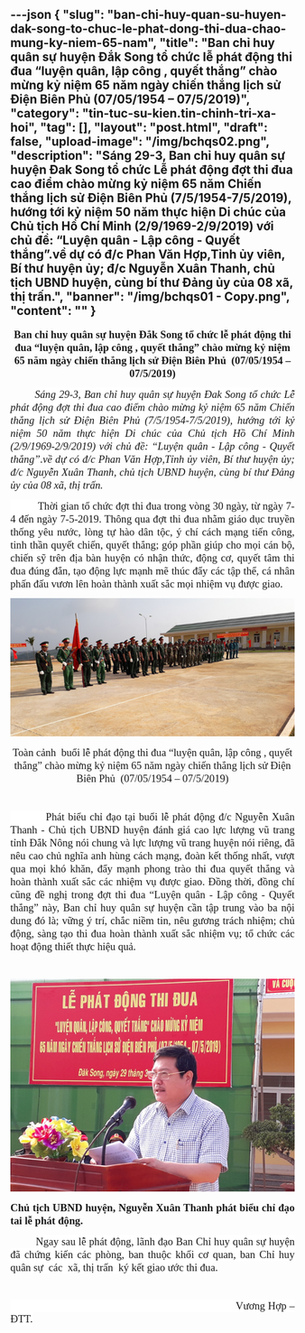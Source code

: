 ---json
{
    "slug": "ban-chi-huy-quan-su-huyen-dak-song-to-chuc-le-phat-dong-thi-dua-chao-mung-ky-niem-65-nam",
    "title": "Ban chỉ huy quân sự huyện Đắk Song tổ chức lễ phát động thi đua “luyện quân, lập công , quyết thắng” chào mừng kỷ niệm 65 năm ngày chiến thắng lịch sử Điện Biên Phủ  (07/05/1954 – 07/5/2019)",
    "category": "tin-tuc-su-kien.tin-chinh-tri-xa-hoi",
    "tag": [],
    "layout": "post.html",
    "draft": false,
    "upload-image": "/img/bchqs02.png",
    "description": "Sáng 29-3, Ban chỉ huy quân sự huyện Đak Song tổ chức Lễ phát động đợt thi đua cao điểm chào mừng kỷ niệm 65 năm Chiến thắng lịch sử Điện Biên Phủ (7/5/1954-7/5/2019), hướng tới kỷ niệm 50 năm thực hiện Di chúc của Chủ tịch Hồ Chí Minh (2/9/1969-2/9/2019) với chủ đề: “Luyện quân - Lập công - Quyết thắng”.về dự có đ/c Phan Văn Hợp,Tỉnh ủy viên, Bí thư huyện ủy; đ/c Nguyễn Xuân Thanh, chủ tịch UBND huyện, cùng bí thư Đảng ủy của 08 xã, thị trấn.",
    "banner": "/img/bchqs01 - Copy.png",
    "__content__": ""
}
---
<p style="text-align:center"><strong><span style="font-size:14.0pt"><span style="font-family:&quot;Times New Roman&quot;,&quot;serif&quot;">Ban chỉ huy qu&acirc;n sự huyện Đắk Song tổ chức lễ ph&aacute;t động thi đua &ldquo;luyện qu&acirc;n, lập c&ocirc;ng , quyết thắng&rdquo; ch&agrave;o mừng kỷ niệm 65 năm ng&agrave;y chiến thắng lịch sử Điện Bi&ecirc;n Phủ&nbsp; (07/05/1954 &ndash; 07/5/2019)</span></span></strong></p>

<p style="text-align:justify"><strong>&nbsp;&nbsp;&nbsp;&nbsp;&nbsp;&nbsp;&nbsp;&nbsp;&nbsp; </strong><em><span style="font-size:14.0pt"><span style="background-color:white"><span style="font-family:&quot;Times New Roman&quot;,&quot;serif&quot;">S&aacute;ng 29-3, Ban chỉ huy qu&acirc;n sự huyện Đak Song tổ chức Lễ ph&aacute;t động đợt thi đua cao điểm ch&agrave;o mừng kỷ niệm 65 năm Chiến thắng lịch sử Điện Bi&ecirc;n Phủ (7/5/1954-7/5/2019), hướng tới kỷ niệm 50 năm thực hiện Di ch&uacute;c của Chủ tịch Hồ Ch&iacute; Minh (2/9/1969-2/9/2019) với chủ đề: &ldquo;Luyện qu&acirc;n - Lập c&ocirc;ng - Quyết thắng&rdquo;</span></span></span></em><em><span style="font-size:14.0pt"><span style="font-family:&quot;Times New Roman&quot;,&quot;serif&quot;">.về dự c&oacute; đ/c Phan Văn Hợp,Tỉnh ủy vi&ecirc;n, B&iacute; thư huyện ủy; đ/c Nguyễn Xu&acirc;n Thanh, chủ tịch UBND huyện, c&ugrave;ng b&iacute; thư Đảng ủy của 08 x&atilde;, thị trấn.</span></span></em></p>

<p style="text-align:justify"><span style="font-size:14.0pt"><span style="background-color:white"><span style="font-family:&quot;Times New Roman&quot;,&quot;serif&quot;">&nbsp;&nbsp;&nbsp;&nbsp;&nbsp;&nbsp;&nbsp;&nbsp;&nbsp; Thời gian tổ chức đợt thi đua trong v&ograve;ng 30 ng&agrave;y, từ ng&agrave;y 7-4 đến ng&agrave;y 7-5-2019. Th&ocirc;ng qua đợt thi đua nhằm gi&aacute;o dục truyền thống y&ecirc;u nước, l&ograve;ng tự h&agrave;o d&acirc;n tộc, &yacute; ch&iacute; c&aacute;ch mạng tiến c&ocirc;ng, tinh thần quyết chiến, quyết thắng; g&oacute;p phần gi&uacute;p cho mọi c&aacute;n bộ, chiến sỹ tr&ecirc;n địa b&agrave;n huyện c&oacute; nhận thức, động cơ, quyết t&acirc;m thi đua đ&uacute;ng đắn, tạo động lực mạnh mẽ th&uacute;c đẩy c&aacute;c tập thể, c&aacute; nh&acirc;n phấn đấu vươn l&ecirc;n ho&agrave;n th&agrave;nh xuất sắc mọi nhiệm vụ được giao</span></span></span><span style="font-size:14.0pt"><span style="font-family:&quot;Times New Roman&quot;,&quot;serif&quot;">.</span></span></p>

<p style="text-align:justify"><img alt="" src="/img/bchqs01.png" /></p>

<p style="text-align:center"><span style="font-size:14.0pt"><span style="font-family:&quot;Times New Roman&quot;,&quot;serif&quot;">To&agrave;n cảnh&nbsp; buổi<strong> </strong>lễ ph&aacute;t động thi đua &ldquo;luyện qu&acirc;n, lập c&ocirc;ng , quyết thắng&rdquo; ch&agrave;o mừng kỷ niệm 65 năm ng&agrave;y chiến thắng lịch sử Điện Bi&ecirc;n Phủ&nbsp; (07/05/1954 &ndash; 07/5/2019)</span></span></p>

<p style="text-align:justify">&nbsp;</p>

<p style="text-align:justify"><span style="font-size:14.0pt"><span style="background-color:white"><span style="font-family:&quot;Times New Roman&quot;,&quot;serif&quot;">&nbsp;&nbsp;&nbsp;&nbsp;&nbsp;&nbsp;&nbsp;&nbsp;&nbsp; Ph&aacute;t biểu chỉ đạo tại buổi lễ ph&aacute;t động đ/c Nguyễn Xu&acirc;n Thanh - Chủ tịch UBND huyện đ&aacute;nh gi&aacute; cao lực lượng vũ trang tỉnh Đắk N&ocirc;ng n&oacute;i chung v&agrave; lực lượng vũ trang huyện n&oacute;i ri&ecirc;ng, đ&atilde; n&ecirc;u cao chủ nghĩa anh h&ugrave;ng c&aacute;ch mạng, đo&agrave;n kết thống nhất, vượt qua mọi kh&oacute; khăn, đẩy mạnh phong tr&agrave;o thi đua quyết thắng v&agrave; ho&agrave;n th&agrave;nh xuất sắc c&aacute;c nhiệm vụ được giao. Đồng thời, đồng ch&iacute; cũng đề nghị trong đợt thi đua &ldquo;Luyện qu&acirc;n - Lập c&ocirc;ng - Quyết thắng&rdquo; n&agrave;y,</span></span></span><span style="font-size:14.0pt"><span style="font-family:&quot;Times New Roman&quot;,&quot;serif&quot;"> Ban chỉ huy qu&acirc;n sự huyện cần tập trung v&agrave;o ba nội dung đ&oacute; l&agrave;; vững &yacute; tr&iacute;, chắc niềm tin, n&ecirc;u gương tr&aacute;ch nhiệm; chủ động, s&agrave;ng tạo thi đua ho&agrave;n th&agrave;nh xuất sắc nhiệm vụ; tổ chức c&aacute;c hoạt động thiết thực hiệu quả.</span></span></p>

<p style="text-align:justify">&nbsp;</p>

<p style="text-align:justify"><img alt="" src="/img/bchqs02.png" /></p>

<p style="text-align:justify"><strong><span style="font-size:14.0pt"><span style="font-family:&quot;Times New Roman&quot;,&quot;serif&quot;">Chủ tịch UBND huyện, Nguyễn Xu&acirc;n Thanh ph&aacute;t biểu chỉ đạo tai lễ ph&aacute;t động.</span></span></strong></p>

<p style="text-align:justify">&nbsp;&nbsp;&nbsp;&nbsp;&nbsp;&nbsp;&nbsp;&nbsp;&nbsp; <span style="font-size:14.0pt"><span style="background-color:white"><span style="font-family:&quot;Times New Roman&quot;,&quot;serif&quot;">Ngay sau lễ ph&aacute;t động, l&atilde;nh đạo Ban Chỉ huy qu&acirc;n sự huyện đ&atilde; chứng kiến c&aacute;c ph&ograve;ng, ban thuộc khối cơ quan, ban Chỉ huy qu&acirc;n sự&nbsp; c&aacute;c&nbsp; x&atilde;, thị trấn&nbsp; k&yacute; kết giao ước thi đua.</span></span></span></p>

<p style="text-align:justify">&nbsp;</p>

<p style="text-align:justify"><span style="font-size:14.0pt"><span style="background-color:white"><span style="font-family:&quot;Times New Roman&quot;,&quot;serif&quot;">&nbsp;&nbsp;&nbsp;&nbsp;&nbsp;&nbsp;&nbsp;&nbsp;&nbsp;&nbsp;&nbsp;&nbsp;&nbsp;&nbsp;&nbsp;&nbsp;&nbsp;&nbsp;&nbsp;&nbsp;&nbsp;&nbsp;&nbsp;&nbsp;&nbsp;&nbsp;&nbsp;&nbsp;&nbsp;&nbsp;&nbsp;&nbsp;&nbsp;&nbsp;&nbsp;&nbsp;&nbsp;&nbsp;&nbsp;&nbsp;&nbsp;&nbsp;&nbsp;&nbsp;&nbsp;&nbsp;&nbsp;&nbsp;&nbsp;&nbsp;&nbsp;&nbsp;&nbsp;&nbsp;&nbsp;&nbsp;&nbsp;&nbsp;&nbsp;&nbsp;&nbsp;&nbsp;&nbsp;&nbsp;&nbsp;&nbsp;&nbsp;&nbsp;&nbsp;&nbsp;&nbsp;&nbsp;&nbsp;&nbsp;&nbsp;&nbsp; Vương Hợp &ndash; ĐTT.</span></span></span></p>

<p style="text-align:center">&nbsp;</p>

<p>&nbsp;</p>